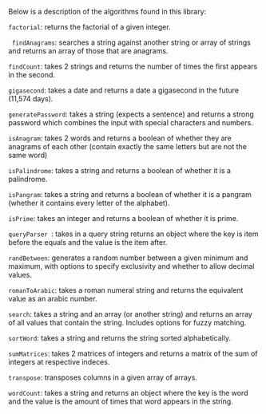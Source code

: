 Below is a description of the algorithms found in this library:

```factorial```: returns the factorial of a given integer.

``` findAnagrams```: searches a string against another string or array of strings and returns an array of those that are anagrams.

```findCount```: takes 2 strings and returns the number of times the first appears in the second.

```gigasecond```: takes a date and returns a date a gigasecond in the future (11,574 days).

```generatePassword```: takes a string (expects a sentence) and returns a strong password which combines the input with special characters and numbers.

```isAnagram```: takes 2 words and returns a boolean of whether they are anagrams of each other (contain exactly the same letters but are not the same word)

```isPalindrome```: takes a string and returns a boolean of whether it is a palindrome.

```isPangram```: takes a string and returns a boolean of whether it is a pangram (whether it contains every letter of the alphabet).

```isPrime```: takes an integer and returns a boolean of whether it is prime.

```queryParser ```: takes in a query string returns an object where the key is item before the equals and the value is the item after.

```randBetween```: generates a random number between a given minimum and maximum, with options to specify exclusivity and whether to allow decimal values.

```romanToArabic```: takes a roman numeral string and returns the equivalent value as an arabic number.

```search```: takes a string and an array (or another string) and returns an array of all values that contain the string. Includes options for fuzzy matching.

```sortWord```: takes a string and returns the string sorted alphabetically.

```sumMatrices```: takes 2 matrices of integers and returns a matrix of the sum of integers at respective indeces.

```transpose```: transposes columns in a given array of arrays.

 ```wordCount```: takes a string and returns an object where the key is the word and the value is the amount of times that word appears in the string.
